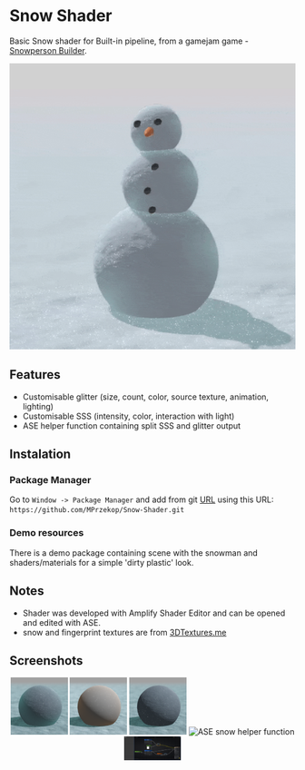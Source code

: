 # Snow Shader

 Basic Snow shader for Built-in pipeline, from a gamejam game - [Snowperson Builder](https://przekop.itch.io/snowman-builder).
 <p align="center">
  <img src="https://github.com/MPrzekop/Snow-Shader/blob/Images/Images/MainAnimation.gif" height="20%" title="rotating view of a snowman">
</p>

## Features
* Customisable glitter (size, count, color, source texture, animation, lighting)
* Customisable SSS (intensity, color, interaction with light)
* ASE helper function containing split SSS and glitter output

## Instalation
### Package Manager

Go to `Window -> Package Manager` and add from git [URL](https://docs.unity3d.com/Manual/upm-ui-giturl.html) using this URL:
`https://github.com/MPrzekop/Snow-Shader.git`

### Demo resources

There is a demo package containing scene with the snowman and shaders/materials for a simple 'dirty plastic' look. 

## Notes
* Shader was developed with Amplify Shader Editor and can be opened and edited with ASE.
* snow and fingerprint textures are from [3DTextures.me](https://3dtextures.me/)

## Screenshots
<p align="center">
  <img src="https://github.com/MPrzekop/Snow-Shader/blob/Images/Images/Ball-Basic.png" width="20%" title="basic sphere with snow material">
  <img src="https://github.com/MPrzekop/Snow-Shader/blob/Images/Images/Blank-Glitter-and-orange-SSS.png" width="20%" title="sphere without textures with glitter and SSS">
  <img src="https://github.com/MPrzekop/Snow-Shader/blob/Images/Images/ball-no-SSS-and-Full-Glitter.png" width="20%" title="sphere with glitter and no SSS">
   <img src="https://github.com/MPrzekop/Snow-Shader/blob/Images/Images/SnowHelper.png" width="20%" title="ASE snow helper function">
  <img src="https://github.com/MPrzekop/Snow-Shader/blob/Images/Images/SnowShader.png" width="20%" title="ASE snow shader">
</p>
